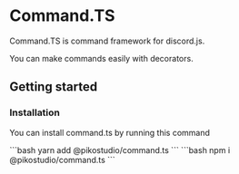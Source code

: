 # Command.TS

Command.TS is command framework for discord.js.

You can make commands easily with decorators.

## Getting started

### Installation

You can install command.ts by running this command

<code-group>
<code-block title="YARN">
```bash
yarn add @pikostudio/command.ts
```
</code-block>
<code-block title="NPM">
```bash
npm i @pikostudio/command.ts
```
</code-block>
</code-group>
